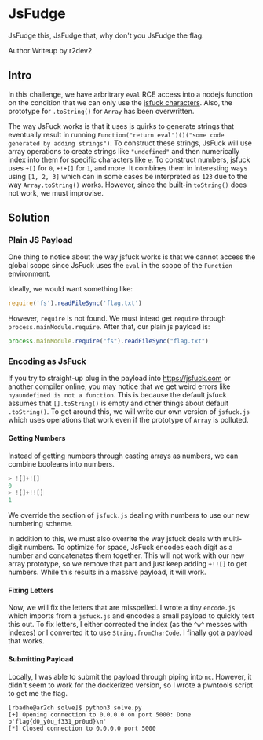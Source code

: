 # JsFudge

JsFudge this, JsFudge that, why don't you JsFudge the flag.

Author Writeup by r2dev2

## Intro

In this challenge, we have arbritrary `eval` RCE access into a nodejs function on the condition that we can only use the [jsfuck characters](https://jsfuck.com/). Also, the prototype for `.toString()` for `Array` has been overwritten.

The way JsFuck works is that it uses js quirks to generate strings that eventually result in running `Function("return eval")()("some code generated by adding strings")`. To construct these strings, JsFuck will use array operations to create strings like `"undefined"` and then numerically index into them for specific characters like `e`. To construct numbers, jsfuck uses `+[]` for `0`, `+!+[]` for `1`, and more. It combines them in interesting ways using `[1, 2, 3]` which can in some cases be interpreted as `123` due to the way `Array.toString()` works. However, since the built-in `toString()` does not work, we must improvise.

## Solution

### Plain JS Payload

One thing to notice about the way jsfuck works is that we cannot access the global scope since JsFuck uses the `eval` in the scope of the `Function` environment.

Ideally, we would want something like:

```js
require('fs').readFileSync('flag.txt')
```

However, `require` is not found. We must intead get `require` through `process.mainModule.require`. After that, our plain js payload is:

```js
process.mainModule.require("fs").readFileSync("flag.txt")
```

### Encoding as JsFuck

If you try to straight-up plug in the payload into https://jsfuck.com or another compiler online, you may notice that we get weird errors like `nyaundefined is not a function`. This is because the default jsfuck assumes that `[].toString()` is empty and other things about default `.toString()`. To get around this, we will write our own version of `jsfuck.js` which uses operations that work even if the prototype of `Array` is polluted.

#### Getting Numbers

Instead of getting numbers through casting arrays as numbers, we can combine booleans into numbers.

```js
> ![]+![]
0
> ![]+!![]
1
```

We override the section of `jsfuck.js` dealing with numbers to use our new numbering scheme.

In addition to this, we must also overrite the way jsfuck deals with multi-digit numbers. To optimize for space, JsFuck encodes each digit as a number and concatenates them together. This will not work with our new array prototype, so we remove that part and just keep adding `+!![]` to get numbers. While this results in a massive payload, it will work.


#### Fixing Letters

Now, we will fix the letters that are misspelled. I wrote a tiny `encode.js` which imports from a `jsfuck.js` and encodes a small payload to quickly test this out. To fix letters, I either corrected the index (as the `^w^` messes with indexes) or I converted it to use `String.fromCharCode`. I finally got a payload that works.

#### Submitting Payload

Locally, I was able to submit the payload through piping into `nc`. However, it didn't seem to work for the dockerized version, so I wrote a pwntools script to get me the flag.

```
[rbadhe@ar2ch solve]$ python3 solve.py
[+] Opening connection to 0.0.0.0 on port 5000: Done
b'flag{d0_y0u_f331_pr0ud}\n'
[*] Closed connection to 0.0.0.0 port 5000
```
